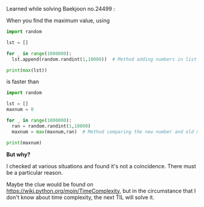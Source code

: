 Learned while solving Baekjoon no.24499 :


When you find the maximum value, using

~~~Python
import random

lst = []

for _ in range(1000000):
  lst.append(random.randint(1,10000))  # Method adding numbers in list and print max number at once (1.04 s)

print(max(lst))
~~~

is faster than

~~~Python
import random

lst = []
maxnum = 0

for _ in range(1000000):
  ran = random.randint(1,10000)
  maxnum = max(maxnum,ran)  # Method comparing the new number and old max number every time (1.24 s)

print(maxnum)
~~~


**But why?**

I checked at various situations and found it's not a coincidence. There must be a particular reason.

Maybe the clue would be found on https://wiki.python.org/moin/TimeComplexity, but in the circumstance that I don't know about time complexity, the next TIL will solve it.
